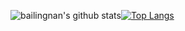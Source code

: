 
![bailingnan's github stats](https://github-readme-stats.vercel.app/api?username=bailingnan&count_private=trueshow_icons=true&theme=dracula)[![Top Langs](https://github-readme-stats.vercel.app/api/top-langs/?username=bailingnan&layout=compact)](https://github.com/anuraghazra/github-readme-stats)

